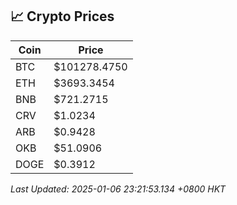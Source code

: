 ## 📈 Crypto Prices

| Coin | Price |
| ---- | ----- |
| BTC | $101278.4750 |
| ETH | $3693.3454 |
| BNB | $721.2715 |
| CRV | $1.0234 |
| ARB | $0.9428 |
| OKB | $51.0906 |
| DOGE | $0.3912 |

_Last Updated: 2025-01-06 23:21:53.134 +0800 HKT_